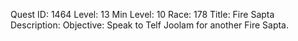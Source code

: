Quest ID: 1464
Level: 13
Min Level: 10
Race: 178
Title: Fire Sapta
Description: 
Objective: Speak to Telf Joolam for another Fire Sapta.
